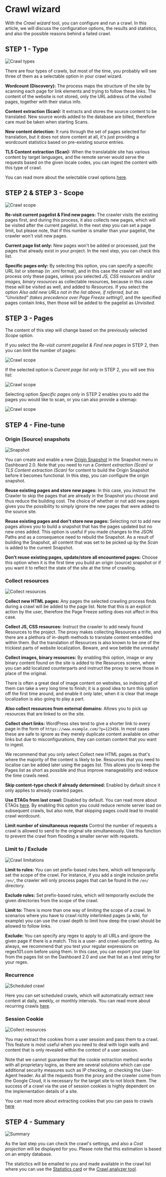 # Crawl wizard

With the _Crawl wizard_ tool, you can configure and run a crawl. In this article, we will discuss the configuration options, the results and statistics, and also the possible reasons behind a failed crawl.

## STEP 1 - Type

![Crawl types](/img/dashboard2/crawl_step_1.png)

There are four types of crawls, but most of the time, you probably will see three of them as a selectable option in your crawl wizard.

**Wordcount (Discovery):** The process maps the structure of the site by scanning each page for link elements and trying to follow these links. The content of the website is not stored, only the URL address of the visited pages, together with their status info.

**Content extraction (Scan):** It extracts and stores the source content to be translated. New source words added to the database are billed, therefore care must be taken when starting Scans.

**New content detection:** It runs through the set of pages selected for translation, but it does not store content at all, it's just providing a wordcount statistics based on pre-existing source entries.

**TLS Content extraction (Scan):** When the translatable site has various content by target languages, and the remote server would serve the requests based on the given locale codes, you can ingest the content with this type of crawl.

You can read more about the selectable crawl options [here](./crawl.html).


## STEP 2 & STEP 3 - Scope

![Crawl scope](/img/dashboard2/crawl_step_2.png)

**Re-visit current pagelist & Find new pages:** The crawler visits the existing pages first, and during this process, it also collects new pages, which will be visited after the current pagelist. In the next step you can set a page limit, but please note, that if this number is smaller than your pagelist, the crawler won't visit new pages.  

**Current page list only:** New pages won't be added or processed, just the pages that already exist in your project. In the next step, you can check this list.

**Specific pages only:** By selecting this option, you can specify a specific URL list or sitemap (in .xml format), and in this case the crawler will visit and process only these pages, unless you selected _JS, CSS resources_ and/or _images, binary resources_ as collectable resources, because in this case these will be visited as well, and added to _Resources_.
If you select the option _Also add new URLs not in the list above, if referred, but as "Unvisited" (takes precedence over Page Freeze setting!)_, and the specified pages contain links, then those will be added to the pagelist as _Unvisited_.

## STEP 3 - Pages

The content of this step will change based on the previously selected _Scope_ option.

If you select the _Re-visit current pagelist & Find new pages_ in STEP 2, then you can limit the number of pages:

![Crawl scope](/img/dashboard2/crawl_step_3_pages.png)

If the selected option is _Current page list only_ in STEP 2, you will see this list:

![Crawl scope](/img/dashboard2/crawl_step_3_pageslist.png)

Selecting option _Specific pages only_ in STEP 2 enables you to add the pages you would like to scan, or you can also provide a sitemap:

![Crawl scope](/img/dashboard2/crawl_step_3_pages.png)


## STEP 4 - Fine-tune

### Origin (Source) snapshots

![Snapshot](/img/dashboard2/crawl_step_4_origin_snapshot.png)

You can create and enable a new [Origin Snapshot](../pagecache/sourcecache.html) in the Snapshot menu in Dashboard 2.0. Note that you need to run a _Content extraction (Scan)_ or _TLS Content extraction (Scan)_ for content to build the Origin Snapshot before it becomes functional. In this step, you can configure the origin snapshot.

**Reuse existing pages and store new pages:** In this case, you instruct the Crawler to skip the pages that are already in the Snapshot you choose and thus reduce the building cost. The choice of whether or not add new pages gives you the possibility to simply ignore the new pages that were added to the source site.

**Reuse existing pages and don't store new pages:** Selecting not to add new pages allows you to build a snapshot that has the pages updated but no new ones added. This option is useful if you made changes to the JSON Paths and as a consequence need to rebuild the Snapshot. As a result of building the Snapshot, all content that was set to be picked up by the _Scan_ is added to the current Snapshot.

**Don't reuse existing pages, update/store all encountered pages:** Choose this option when it is the first time you build an origin (source) snapshot or if you want it to reflect the state of the site at the time of crawling.

### Collect resources

![Collect resources](/img/dashboard2/crawl_step_4_collect.png)

**Collect new HTML pages:** Any pages the selected crawling process finds during a crawl will be added to the page list. Note that this is an explicit action by the user, therefore the Page Freeze setting does not affect in this case.

**Collect JS, CSS resources:** Instruct the crawler to add newly found Resources to the project. The proxy makes collecting Resources a trifle, and there are a plethora of in-depth methods to translate content embedded within them. But the translation of Resources is also known to be one of the trickiest parts of website localization. Beware, and woe betide the unready!

**Collect images, binary resources:** By enabling this option, image or any binary content found on the site is added to the Resources screen, where you can add localized counterparts and instruct the proxy to serve those in place of the original.

There is often a great deal of image content on websites, so indexing all of them can take a very long time to finish; it is a good idea to turn this option off the first time around, and enable it only later, when it is clear that image localization is also going to play a part.

**Also collect resources from external domains:** Allows you to pick up resources that are linked to on the site.

**Collect short links:** WordPress sites tend to give a shorter link to every page in the form of `https://www.example.com/?p=123456`. In most cases these are safe to ignore as they merely duplicate content available on other links but due to misconfigurations, they can contain content that you want to ingest.

We recommend that you only select Collect new HTML pages as that's where the majority of the content is likely to be. Resources that you need to localise can be added later using the pages list. This allows you to keep the Pages list as short as possible and thus improve manageability and reduce the time crawls need.

**Skip content-type check if already determined:** Enabled by default since it only applies to already crawled pages.

**Use ETAGs from last crawl:** Disabled by default. You can read more about ETAGs [here](https://developer.mozilla.org/en-US/docs/Web/HTTP/Headers/ETag). By enabling this option you could reduce remote server load on subsequent crawls, but also note, that skipping pages could lead to invalid crawl wordcount.

**Limit number of simultaneous requests** Control the number of requests a crawl is allowed to send to the original site simultaneously. Use this function to prevent the crawl from flooding a smaller server with requests.

### Limit to / Exclude

![Crawl limitations](/img/dashboard2/crawl_step_4_limit.png)

**Limit to rules:** You can set prefix-based rules here, which will temporarily set the scope of the crawl. For instance, if you add a single inclusion prefix `/en/`, the crawler will only process pages that can be found in the `/en/` directory.

**Exclude rules:** Set prefix-based rules, which will temporarily exclude the given directories from the scope of the crawl.

**Limit to:** There is more than one way of limiting the scope of a crawl. In scenarios where you have to crawl richly interlinked pages (a wiki, for example) you can use the crawl depth to limit how deep the crawl should be allowed to follow links.

**Exclude:** You can specify any regex to apply to all URLs and ignore the given page if there is a match. This is a user- and crawl-specific setting. As always, we recommend that you test your regular expressions on regex101.com before
 using them. In this case, you can export your page list from the pages list on the Dashboard 2.0 and use that list as a test string for your regex.

### Recurrence

![Scheduled crawl](/img/dashboard2/crawl_step_4_recurrence.png)

Here you can set scheduled crawls, which will automatically extract new content at daily, weekly, or monthly intervals. You can read more about recurring crawls [here](recurringcrawl.html).

### Session Cookie

![Collect resources](/img/dashboard2/crawl_step_4_cookie.png)

You may extract the cookies from a user session and pass them to a crawl. This feature is most useful when you need to deal with login walls and content that is only revealed within the context of a user session.

Note that we cannot guarantee that the cookie extraction method works with all proprietary logins, as there are several solutions which can use additional security measures such as IP checking, or checking the User-Agent header. As all the requests from the proxy and the crawler come from the Google Cloud, it is necessary for the target site to not block them. The success of a crawl via the use of session cookies is highly dependent on the implementation details of a site.

You can read more about extracting cookies that you can pass to crawls [here](../../dashboard2/cookbook/securelogin.html)

## STEP 4 - Summary

![Summary](/img/dashboard2/crawl_step_5.png)

As the last step you can check the crawl's settings, and also a _Cost projection_ will be displayed for you. Please note that this estimation is based on an empty database.

The statictics will be emailed to you and made available in the crawl list where you can use the [Statistics card](statistics.html) or the [Crawl analyzer tool](../crawlanalyzer.html).
